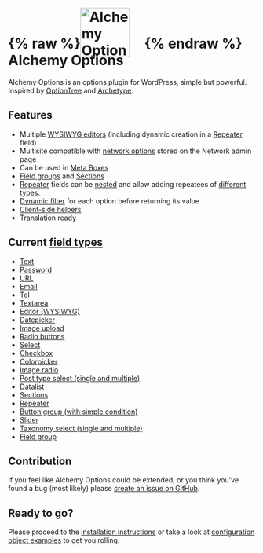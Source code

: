 #  {% raw %}<img src='../.gitbook/assets/alchemy-logo.svg' width="100" height="100" style="vertical-align:bottom; margin-right:30px; position: relative; bottom: -10px;" alt="Alchemy Options logo" />{% endraw %} Alchemy Options

Alchemy Options is an options plugin for WordPress, simple but powerful. Inspired by [OptionTree](https://wordpress.org/plugins/option-tree/) and [Archetype](https://our.umbraco.org/projects/backoffice-extensions/archetype/).

## Features

* Multiple [WYSIWYG editors](fields/editor.md) \(including dynamic creation in a [Repeater](fields/repeater.md) field\)
* Multisite compatible with [network options](samples.md#network-options) stored on the Network admin page
* Can be used in [Meta Boxes](meta-boxes.md)
* [Field groups](fields/field-group.md) and [Sections](fields/sections.md)
* [Repeater](fields/repeater.md) fields can be [nested](fields/repeater.md#nested-repeaters) and allow adding repeatees of [different types](fields/repeater.md#typed-repeaters).
* [Dynamic filter](filters/alch_value_option_id.md) for each option before returning its value
* [Client-side helpers](javascript/)
* Translation ready

## Current [field types](fields/)

* [Text](fields/text.md)
* [Password](fields/password.md)
* [URL](fields/url.md)
* [Email](fields/email.md)
* [Tel](fields/tel.md)
* [Textarea](fields/textarea.md)
* [Editor \(WYSIWYG\)](fields/editor.md)
* [Datepicker](fields/datepicker.md)
* [Image upload](fields/upload.md)
* [Radio buttons](fields/radio.md)
* [Select](fields/select.md)
* [Checkbox](fields/checkbox.md)
* [Colorpicker](fields/colorpicker.md)
* [Image radio](fields/image-radio.md)
* [Post type select \(single and multiple\)](fields/post-type-select.md)
* [Datalist](fields/datalist.md)
* [Sections](fields/sections.md)
* [Repeater](fields/repeater.md)
* [Button group \(with simple condition\)](fields/button-group.md)
* [Slider](fields/slider.md)
* [Taxonomy select \(single and multiple\)](fields/taxonomy-select.md)
* [Field group](fields/field-group.md)

## Contribution

If you feel like Alchemy Options could be extended, or you think you've found a bug \(most likely\) please [create an issue on GitHub](https://github.com/AlchemyOptions/AlchemyOptions).

## Ready to go?

Please proceed to the [installation instructions](installation.md) or take a look at [configuration object examples](samples.md) to get you rolling.

